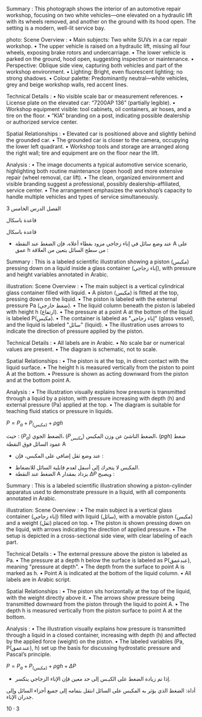 Summary : This photograph shows the interior of an automotive repair workshop, focusing on two white vehicles—one elevated on a hydraulic lift with its wheels removed, and another on the ground with its hood open. The setting is a modern, well-lit service bay.

photo:
Scene Overview :
  • Main subjects: Two white SUVs in a car repair workshop.
  • The upper vehicle is raised on a hydraulic lift, missing all four wheels, exposing brake rotors and undercarriage.
  • The lower vehicle is parked on the ground, hood open, suggesting inspection or maintenance.
  • Perspective: Oblique side view, capturing both vehicles and part of the workshop environment.
  • Lighting: Bright, even fluorescent lighting; no strong shadows.
  • Colour palette: Predominantly neutral—white vehicles, grey and beige workshop walls, red accent lines.

Technical Details :
  • No visible scale bar or measurement references.
  • License plate on the elevated car: “7200AP 136” (partially legible).
  • Workshop equipment visible: tool cabinets, oil containers, air hoses, and a tire on the floor.
  • “KIA” branding on a post, indicating possible dealership or authorized service center.

Spatial Relationships :
  • Elevated car is positioned above and slightly behind the grounded car.
  • The grounded car is closer to the camera, occupying the lower left quadrant.
  • Workshop tools and storage are arranged along the right wall; tire and equipment are on the floor near the lift.

Analysis :
  • The image documents a typical automotive service scenario, highlighting both routine maintenance (open hood) and more extensive repair (wheel removal, car lift).
  • The clean, organized environment and visible branding suggest a professional, possibly dealership-affiliated, service center.
  • The arrangement emphasizes the workshop’s capacity to handle multiple vehicles and types of service simultaneously. <!-- figure, from page 0 (l=0.000,t=0.004,r=0.997,b=0.397), with ID ececf20f-7217-45f3-b82c-7c339ad57c54 -->

3
الفصل
الدرس الخامس <!-- text, from page 0 (l=0.731,t=0.379,r=0.938,b=0.489), with ID b7a89d1a-e471-45f7-9948-dfea4b077232 -->

قاعدة باسكال <!-- text, from page 0 (l=0.255,t=0.419,r=0.544,b=0.469), with ID 8f0718ab-bd33-4050-9ae3-801f479a720c -->

قاعدة باسكال <!-- text, from page 0 (l=0.369,t=0.509,r=0.627,b=0.547), with ID 14de6ff2-b2d1-4623-aace-e6515c7797a5 -->

* عند وضع سائل في إناء زجاجي مزود بغطاء أعلاه، فإن الضغط عند النقطة A على عمق h من سطح السائل يتعين من العلاقة : <!-- text, from page 0 (l=0.346,t=0.546,r=0.935,b=0.603), with ID 17b6d7e7-5a08-456e-aefa-2fac53d2958d -->

Summary : This is a labeled scientific illustration showing a piston (مكبس) pressing down on a liquid inside a glass container (إناء زجاجي), with pressure and height variables annotated in Arabic.

illustration:
Scene Overview :
  • The main subject is a vertical cylindrical glass container filled with liquid.
  • A piston (مكبس) is fitted at the top, pressing down on the liquid.
  • The piston is labeled with the external pressure Pa (ضغط خارجي).
  • The liquid column beneath the piston is labeled with height h (ارتفاع).
  • The pressure at a point A at the bottom of the liquid is labeled P(مكبس).
  • The container is labeled as "إناء زجاجي" (glass vessel), and the liquid is labeled "سائل" (liquid).
  • The illustration uses arrows to indicate the direction of pressure applied by the piston.

Technical Details :
  • All labels are in Arabic.
  • No scale bar or numerical values are present.
  • The diagram is schematic, not to scale.

Spatial Relationships :
  • The piston is at the top, in direct contact with the liquid surface.
  • The height h is measured vertically from the piston to point A at the bottom.
  • Pressure is shown as acting downward from the piston and at the bottom point A.

Analysis :
  • The illustration visually explains how pressure is transmitted through a liquid by a piston, with pressure increasing with depth (h) and external pressure (Pa) applied at the top.
  • The diagram is suitable for teaching fluid statics or pressure in liquids. <!-- figure, from page 0 (l=0.049,t=0.542,r=0.252,b=0.689), with ID 564f1f17-6826-4280-807f-501105f85efd -->

$P = P_a + P_{\text{(مكبس)}} + \rho gh$ <!-- text, from page 0 (l=0.353,t=0.605,r=0.589,b=0.646), with ID f69a9ab6-77dd-420b-884f-12bc8c139fe4 -->

حيث : $(P_a)$ الضغط الجوي، $(P_{مكبس})$ الضغط الناشئ عن وزن المكبس، 
$(pgh)$ ضغط عمود السائل فوق النقطة A

* عند وضع ثقل إضافي على المكبس، فإن :

- المكبس لا يتحرك إلى أسفل لعدم قابلية السائل للانضغاط.
- الضغط عند النقطة A يزداد بمقدار $\Delta P$ ويصبح : <!-- text, from page 0 (l=0.350,t=0.650,r=0.936,b=0.791), with ID dab3f126-adcf-4a63-bf4f-9272ed1e46ee -->

Summary : This is a labeled scientific illustration showing a piston-cylinder apparatus used to demonstrate pressure in a liquid, with all components annotated in Arabic.

illustration:
Scene Overview :
  • The main subject is a vertical glass container (إناء زجاجي) filled with liquid (سائل), with a movable piston (مكبس) and a weight (ثقل) placed on top.
  • The piston is shown pressing down on the liquid, with arrows indicating the direction of applied pressure.
  • The setup is depicted in a cross-sectional side view, with clear labeling of each part.

Technical Details :
  • The external pressure above the piston is labeled as Pa.
  • The pressure at a depth h below the surface is labeled as P(عندعمق), meaning "pressure at depth".
  • The depth from the surface to point A is marked as h.
  • Point A is indicated at the bottom of the liquid column.
  • All labels are in Arabic script.

Spatial Relationships :
  • The piston sits horizontally at the top of the liquid, with the weight directly above it.
  • The arrows show pressure being transmitted downward from the piston through the liquid to point A.
  • The depth h is measured vertically from the piston surface to point A at the bottom.

Analysis :
  • The illustration visually explains how pressure is transmitted through a liquid in a closed container, increasing with depth (h) and affected by the applied force (weight) on the piston.
  • The labeled variables (Pa, P(عندعمق), h) set up the basis for discussing hydrostatic pressure and Pascal’s principle. <!-- figure, from page 0 (l=0.050,t=0.708,r=0.240,b=0.869), with ID 7c5fd9fb-dbc5-4b5e-b37f-e37008f8e9ac -->

$P = P_a + P_{\text{(مكبس)}} + \rho gh + \Delta P$ <!-- text, from page 0 (l=0.354,t=0.799,r=0.651,b=0.841), with ID 3af37bb7-f2a5-44e3-8d69-27e8af928d73 -->

* إذا تم زيادة الضغط على الكبـس إلى حد معين فإن الإناء الزجاجي ينكسر. <!-- text, from page 0 (l=0.342,t=0.846,r=0.934,b=0.875), with ID ada868f0-8ca6-4abe-8c61-66ad10764cf3 -->

أداة: الضغط الذي يؤثر به المكبس على السائل انتقل بتمامه إلى جميع أجزاء السائل وإلى جدران الإناء. <!-- text, from page 0 (l=0.109,t=0.877,r=0.923,b=0.905), with ID 790b007e-f995-426b-9545-bb13cf3eac03 -->

$10 \cdot 3$ <!-- marginalia, from page 0 (l=0.072,t=0.918,r=0.129,b=0.948), with ID e8464946-d959-4efd-9b10-1afcfdcec6a4 -->
